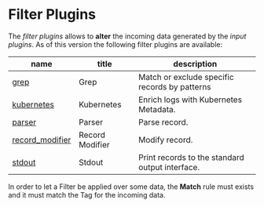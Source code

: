 # Filter Plugins

The _filter plugins_ allows to __alter__ the incoming data generated by the _input plugins_. As of this version the following filter plugins are available:

| name                        |  title             | description     |
|-----------------------------|--------------------|-----------------|
| [grep](grep.md)          | Grep | Match or exclude specific records by patterns |
| [kubernetes](kubernetes.md) | Kubernetes | Enrich logs with Kubernetes Metadata. |
| [parser](parser.md)      | Parser | Parse record. |
| [record_modifier](record_modifier.md)| Record Modifier | Modify record. |
| [stdout](stdout.md)      | Stdout | Print records to the standard output interface. |

In order to let a Filter be applied over some data, the __Match__ rule must exists and it must match the Tag for the incoming data.
